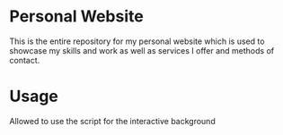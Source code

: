 # Personal Website

This is the entire repository for my personal website which is used to showcase my skills and work as well as services I offer and methods of contact.

# Usage

Allowed to use the script for the interactive background
